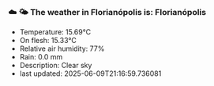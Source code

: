 ### ☁️ 🌤️  The weather in Florianópolis is: Florianópolis

- Temperature: 15.69°C
- On flesh: 15.33°C
- Relative air humidity: 77%
- Rain: 0.0 mm
- Description: Clear sky
- last updated: 2025-06-09T21:16:59.736081
